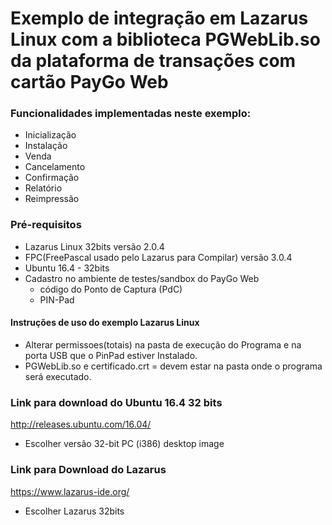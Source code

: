 # Exemplo de integração em Lazarus Linux com a biblioteca PGWebLib.so da plataforma de transações com cartão PayGo Web

### Funcionalidades implementadas neste exemplo:

- Inicialização
- Instalação
- Venda
- Cancelamento
- Confirmação
- Relatório
- Reimpressão

### Pré-requisitos
  - Lazarus Linux 32bits versão 2.0.4
  - FPC(FreePascal usado pelo Lazarus para Compilar) versão 3.0.4
  - Ubuntu 16.4 - 32bits
  - Cadastro no ambiente de testes/sandbox do PayGo Web
    - código do Ponto de Captura (PdC)
    - PIN-Pad

#### Instruções de uso do exemplo Lazarus Linux

- Alterar permissoes(totais) na pasta de execução do Programa e na porta USB que o PinPad estiver Instalado.
- PGWebLib.so e certificado.crt = devem estar na pasta onde o programa será executado.

### Link para download do Ubuntu 16.4 32 bits
http://releases.ubuntu.com/16.04/

- Escolher versão 32-bit PC (i386) desktop image

### Link para Download do Lazarus
https://www.lazarus-ide.org/

- Escolher Lazarus 32bits
